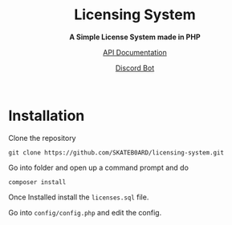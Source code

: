 <h1 align="center">Licensing System</h1>
<div align="center">
  <strong> A Simple License System made in PHP</strong>
  
  <a href=""> API Documentation</a>
  
  <a href="https://github.com/SKATEB0ARD/licensing-system-discord">Discord Bot</a>
</div>
<br />

# Installation
Clone the repository
```
git clone https://github.com/SKATEB0ARD/licensing-system.git
```
Go into folder and open up a command prompt and do
```
composer install
```
Once Installed install the ```licenses.sql``` file.

Go into ```config/config.php``` and edit the config.
